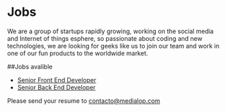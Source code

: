 # Jobs


We are a group of startups rapidly growing, working on the social media and Internet of things esphere, so passionate about coding and new technologies, we are looking for geeks like us to join our team and work in one of our fun products to the worldwide market.

##Jobs avalible

* [Senior Front End Developer](FrontEnd.md)
* [Senior Back End Developer](BackEnd.md)

Please send your resume to contacto@medialop.com
